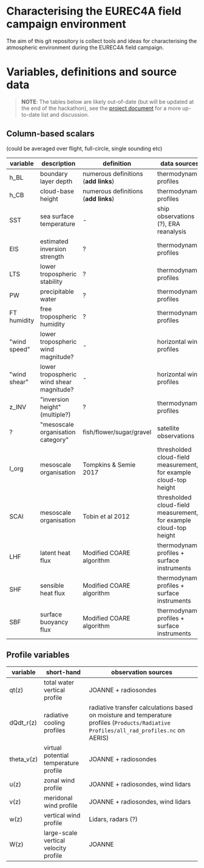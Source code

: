 # Characterising the EUREC4A field campaign environment

The aim of this git repository is collect tools and ideas for characterising
the atmospheric environment during the EUREC4A field campaign.

# Variables, definitions and source data

> **NOTE**: The tables below are likely out-of-date (but will be updated at the end of the hackathon), see the [project document](https://docs.google.com/document/d/17zO3mNVzYluToaUERtfwHpta0YG_HF_Zpyul8ldbhXY/edit#) for a more up-to-date list and discussion.

## Column-based scalars
(could be averaged over flight, full-circle, single sounding etc)

| variable | description | definition | data sources | implementation |
| --- | --- | --- | --- | --- |
| h_BL | boundary layer depth | numerous definitions (**add links**) | thermodynamic profiles | |
| h_CB | cloud-base height | numerous definitions (**add links**) | thermodynamic profiles | |
| SST | sea surface temperature | - | ship observations (?), ERA reanalysis | |
| EIS | estimated inversion strength | ? | thermodynamic profiles | |
| LTS | lower tropospheric stability | ? | thermodynamic profiles | |
| PW | precipitable water | ? | thermodynamic profiles | |
| FT humidity | free tropospheric humidity | ? | thermodynamic profiles | |
| "wind speed" | lower tropospheric wind magnitude? | - | horizontal wind profiles | |
| "wind shear" | lower tropospheric wind shear magnitude? | - | horizontal wind profiles | |
| z_INV | "inversion height" (multiple?) | ? | thermodynamic profiles | |
| ? | "mesoscale organisation category" | fish/flower/sugar/gravel | satellite observations | |
| I_org | mesoscale organisation | Tompkins & Semie 2017 | thresholded cloud-field measurement, for example cloud-top height | https://github.com/leifdenby/convorg |
| SCAI | mesoscale organisation | Tobin et al 2012 | thresholded cloud-field measurement, for example cloud-top height | https://github.com/leifdenby/convorg |
| LHF | latent heat flux | Modified COARE algorithm | thermodynamic profiles + surface instruments | |
| SHF | sensible heat flux | Modified COARE algorithm | thermodynamic profiles + surface instruments | |
| SBF | surface buoyancy flux | Modified COARE algorithm | thermodynamic profiles + surface instruments | |

## Profile variables

| variable | short-hand | observation sources |
| --- | --- | --- |
| qt(z) | total water vertical profile | JOANNE + radiosondes |
| dQdt_r(z) | radiative cooling profiles | radiative transfer calculations based on moisture and temperature profiles (`Products/Radiative Profiles/all_rad_profiles.nc` on AERIS) |
| theta_v(z) | virtual potential temperature profile | JOANNE + radiosondes |
| u(z) | zonal wind profile | JOANNE + radiosondes, wind lidars |
| v(z) | meridonal wind profile | JOANNE + radiosondes, wind lidars |
| w(z) | vertical wind profile | Lidars, radars (?) |
| W(z) | large-scale vertical velocity profile | JOANNE |
